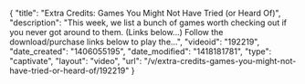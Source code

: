 {
    "title": "Extra Credits: Games You Might Not Have Tried (or Heard Of)",
    "description": "This week, we list a bunch of games worth checking out if you never got around to them. (Links below...) Follow the download\/purchase links below to play the...",
    "videoid": "192219",
    "date_created": "1406055195",
    "date_modified": "1418181781",
    "type": "captivate",
    "layout": "video",
    "url": "\/v\/extra-credits-games-you-might-not-have-tried-or-heard-of\/192219"
}